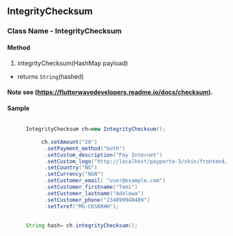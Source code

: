 ## IntegrityChecksum

### Class Name - IntegrityChecksum

#### Method
1. integrityChecksum(HashMap payload)
  - returns `String`(hashed)
#### Note see (https://flutterwavedevelopers.readme.io/docs/checksum).
 
 
#### Sample

```java
      
      IntegrityChecksum ch=new IntegrityChecksum();
    
           ch.setAmount("20")
            .setPayment_method("both")
            .setCustom_description("Pay Internet")
            .setCustom_logo("http://localhost/payporte-3/skin/frontend/ultimo/shoppy/custom/images/logo.svg")
            .setCountry("NG")
            .setCurrency("NGN")
            .setCustomer_email( "user@example.com")
            .setCustomer_firstname("Temi")
            .setCustomer_lastname("Adelewa")
            .setCustomer_phone("234099940409")
            .setTxref("MG-CKSKKHH");
       
       
      String hash= ch.integrityChecksum();

       
```

